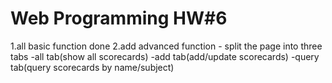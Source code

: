 # Web Programming HW#6
1.all basic function done
2.add advanced function - split the page into three tabs
    -all tab(show all scorecards)
    -add tab(add/update scorecards)
    -query tab(query scorecards by name/subject)